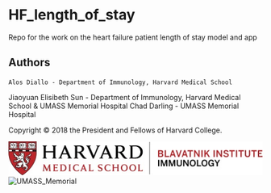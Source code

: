 # HF_length_of_stay
Repo for the work on the heart failure patient length of stay model and app




Authors
--------------------
	Alos Diallo - Department of Immunology, Harvard Medical School
  Jiaoyuan Elisibeth Sun - Department of Immunology, Harvard Medical School & UMASS Memorial Hospital
  Chad Darling - UMASS Memorial Hospital
  
  
Copyright © 2018 the President and Fellows of Harvard College.

![Blavatnikimmunology](https://github.com/alosdiallo/HMS_Immunology_RNASeq/blob/master/Blavatnikimmunology.jpg)
![UMASS_Memorial](https://github.com/alosdiallo/HF_length_of_stay/blob/main/images/logo-umass.png)
